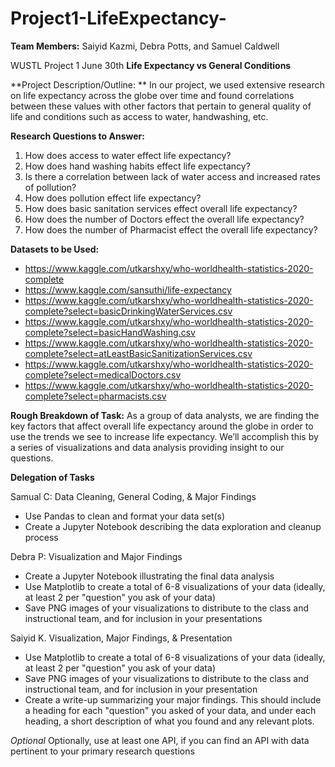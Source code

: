 # Project1-LifeExpectancy-
**Team Members:** Saiyid Kazmi, Debra Potts, and Samuel Caldwell

WUSTL Project 1
June 30th
**Life Expectancy vs General Conditions**

**Project Description/Outline: **
In our project, we used extensive research on life expectancy across the globe over time and found correlations between these values with other factors that pertain to general quality of life and conditions such as access to water, handwashing, etc.

**Research Questions to Answer:**
1. How does access to water effect life expectancy?
2. How does hand washing habits effect life expectancy?
3. Is there a correlation between lack of water access and increased rates of pollution?
4. How does pollution effect life expectancy?
5. How does basic sanitation services effect overall life expectancy?
6. How does the number of Doctors effect the overall life expectancy?
7. How does the number of Pharmacist effect the overall life expectancy?

**Datasets to be Used:**
- https://www.kaggle.com/utkarshxy/who-worldhealth-statistics-2020-complete
- https://www.kaggle.com/sansuthi/life-expectancy
- https://www.kaggle.com/utkarshxy/who-worldhealth-statistics-2020-complete?select=basicDrinkingWaterServices.csv
- https://www.kaggle.com/utkarshxy/who-worldhealth-statistics-2020-complete?select=basicHandWashing.csv
- https://www.kaggle.com/utkarshxy/who-worldhealth-statistics-2020-complete?select=atLeastBasicSanitizationServices.csv
- https://www.kaggle.com/utkarshxy/who-worldhealth-statistics-2020-complete?select=medicalDoctors.csv
- https://www.kaggle.com/utkarshxy/who-worldhealth-statistics-2020-complete?select=pharmacists.csv

**Rough Breakdown of Task:**
As a group of data analysts, we are finding the key factors that affect overall life expectancy around the globe in order to use the trends we see to increase life expectancy. We’ll accomplish this by a series of visualizations and data analysis providing insight to our questions.

**Delegation of Tasks**

Samual C:
Data Cleaning, General Coding, & Major Findings
-   Use Pandas to clean and format your data set(s)
-   Create a Jupyter Notebook describing the data exploration and cleanup process

Debra P:
Visualization and Major Findings
-   Create a Jupyter Notebook illustrating the final data analysis
-   Use Matplotlib to create a total of 6-8 visualizations of your data (ideally, at least 2 per "question" you ask of your data)
-   Save PNG images of your visualizations to distribute to the class and instructional team, and for inclusion in your presentations

Saiyid K.
Visualization, Major Findings, & Presentation
-   Use Matplotlib to create a total of 6-8 visualizations of your data (ideally, at least 2 per "question" you ask of your data)
-   Save PNG images of your visualizations to distribute to the class and instructional team, and for inclusion in your presentation
-   Create a write-up summarizing your major findings. This should include a heading for each "question" you asked of your data, and under each heading, a short description of what you found and any relevant plots.


*Optional*
Optionally, use at least one API, if you can find an API with data pertinent to your primary research questions
